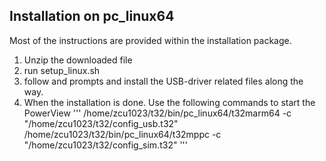 ## Installation on pc_linux64

Most of the instructions are provided within the installation package.
1. Unzip the downloaded file
2. run setup_linux.sh
3. follow and prompts and install the USB-driver related files along the way.
4. When the installation is done. Use the following commands to start the PowerView
'''
/home/zcu1023/t32/bin/pc_linux64/t32marm64 -c "/home/zcu1023/t32/config_usb.t32"
/home/zcu1023/t32/bin/pc_linux64/t32mppc -c "/home/zcu1023/t32/config_sim.t32"
'''
